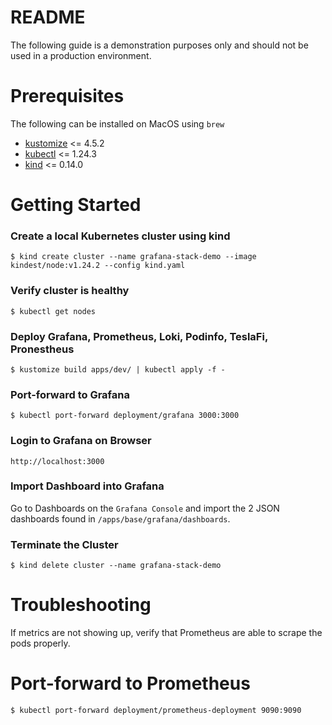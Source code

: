 # README
The following guide is a demonstration purposes only and should not be used in a production environment. 

# Prerequisites
The following can be installed on MacOS using `brew`
- [kustomize](https://kustomize.io/) <= 4.5.2
- [kubectl](https://kubernetes.io/docs/tasks/tools/) <= 1.24.3 
- [kind](https://kind.sigs.k8s.io/) <= 0.14.0

# Getting Started 
### Create a local Kubernetes cluster using kind
```
$ kind create cluster --name grafana-stack-demo --image kindest/node:v1.24.2 --config kind.yaml
```

### Verify cluster is healthy
```
$ kubectl get nodes
```

### Deploy Grafana, Prometheus, Loki, Podinfo, TeslaFi, Pronestheus
```
$ kustomize build apps/dev/ | kubectl apply -f -
```

### Port-forward to Grafana
```
$ kubectl port-forward deployment/grafana 3000:3000
```

### Login to Grafana on Browser
```
http://localhost:3000
```

### Import Dashboard into Grafana
Go to Dashboards on the `Grafana Console` and import the 2 JSON dashboards found in `/apps/base/grafana/dashboards`.

### Terminate the Cluster
```
$ kind delete cluster --name grafana-stack-demo   
```

# Troubleshooting

If metrics are not showing up, verify that Prometheus are able to scrape the pods properly. 
# Port-forward to Prometheus
`$ kubectl port-forward deployment/prometheus-deployment 9090:9090`